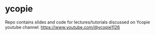 # ycopie

Repo contains slides and code for lectures/tutorials discussed on Ycopie youtube channel: https://www.youtube.com/@ycopie1126
